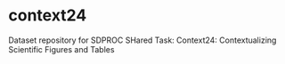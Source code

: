 # context24
Dataset repository for SDPROC SHared Task: Context24: Contextualizing Scientific Figures and Tables
